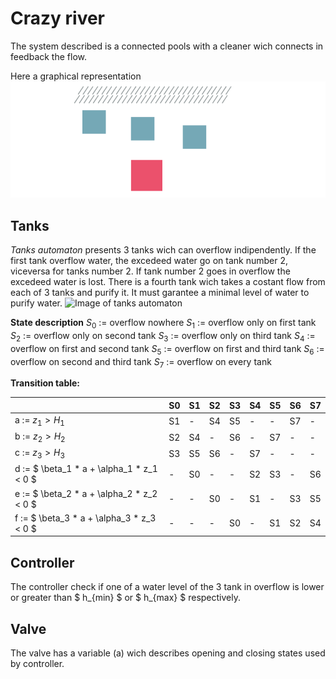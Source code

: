 # Crazy river
The system described is a connected pools with a cleaner wich connects in feedback the flow.
 
Here a graphical representation
![Image of representation](.images/tank_description.png)
## Tanks
*Tanks automaton* presents 3 tanks wich can overflow indipendently. If the first tank overflow water, the excedeed water go on tank number 2, viceversa for tanks number 2. If tank number 2 goes in overflow the excedeed water is lost. There is a fourth tank wich takes a costant flow from each of 3 tanks and purify it. It must garantee a minimal level of water to purify water.
![Image of tanks automaton](.images/tanks_automaton.png)

**State description**
$S_0$ := overflow nowhere
$S_1$ := overflow only on first tank
$S_2$ := overflow only on second tank
$S_3$ := overflow only on third tank
$S_4$ := overflow on first and second tank
$S_5$ := overflow on first and third tank
$S_6$ := overflow on second and third tank
$S_7$ := overflow on every tank

**Transition table:**

|   | S0 | S1 | S2 | S3 | S4 | S5 | S6 | S7 |
|---|----|----|----|----|----|----|----|----|
| a := $z_1>H_1$| S1 | -  | S4 | S5 | -  | -  | S7 | -  |
| b := $z_2>H_2$ | S2 | S4 | -  | S6 | -  | S7 | -  | -  |
| c := $z_3>H_3$ | S3 | S5 | S6 | -  | S7 | -  | -  | -  |
| d := $ \beta_1 * a + \alpha_1 * z_1 < 0 $ | -  | S0 | -  | -  | S2 | S3 | -  | S6 |
| e :=  $ \beta_2 * a + \alpha_2 * z_2 < 0 $ | -  | -  | S0 | -  | S1 | -  | S3 | S5 |
| f :=  $ \beta_3 * a + \alpha_3 * z_3 < 0 $ | -  | -  | -  | S0 | -  | S1 | S2 | S4 |

## Controller
The controller check if one of a water level of the 3 tank in overflow is lower or greater than $ h_{min} $ or $ h_{max} $ respectively.

## Valve
The valve has a variable (a) wich describes opening and closing states used by controller.
